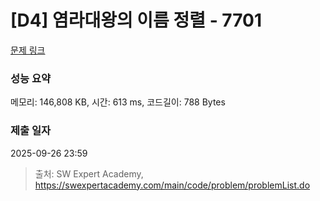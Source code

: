 # [D4] 염라대왕의 이름 정렬 - 7701 

[문제 링크](https://swexpertacademy.com/main/code/problem/problemDetail.do?contestProbId=AWqU0zh6rssDFARG) 

### 성능 요약

메모리: 146,808 KB, 시간: 613 ms, 코드길이: 788 Bytes

### 제출 일자

2025-09-26 23:59



> 출처: SW Expert Academy, https://swexpertacademy.com/main/code/problem/problemList.do